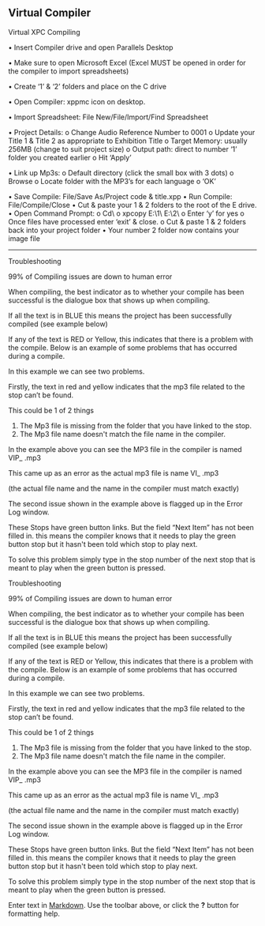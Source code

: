 ## Virtual Compiler

Virtual XPC Compiling




•	Insert Compiler drive and open Parallels Desktop

•	Make sure to open Microsoft Excel (Excel MUST be opened in order for the compiler to import spreadsheets)

•	Create ‘1’ & ‘2’ folders and place on the C drive


•	Open Compiler: xppmc icon on desktop.



•	Import Spreadsheet: File New/File/Import/Find Spreadsheet



•	Project Details: 
o	Change Audio Reference Number to 0001
o	Update your Title 1 & Title 2 as appropriate to Exhibition Title
o	Target Memory: usually 256MB (change to suit project size)
o	Output path: direct to number ‘1’ folder you created earlier
o	Hit ‘Apply’





•	Link up Mp3s:
o	Default directory (click the small box with 3 dots)
o	Browse
o	Locate folder with the MP3’s for each language
o	‘OK’




•	Save Compile: File/Save As/Project code & title.xpp 
•	Run Compile: File/Compile/Close
•	Cut & paste your 1 & 2 folders to the root of the E drive.
•	Open Command Prompt:
o	Cd\ <enter>
o	xpcopy <space> E:\1\ <space> E:\2\ <enter>
o	Enter ‘y’ for yes 
o	Once files have processed enter ‘exit’ & close.
o	Cut & paste 1 & 2 folders back into your project folder
•	Your number 2 folder now contains your image file





----------

Troubleshooting


99% of Compiling issues are down to human error


When compiling, the best indicator as to whether your compile has been successful is the dialogue box that shows up when compiling.

If all the text is in BLUE this means the project has been successfully compiled (see example below)


























If any of the text is RED or Yellow, this indicates that there is a problem with
the compile. Below is an example of some problems that has occurred during 
a compile.





In this example we can see two problems.

Firstly, the text in red and yellow indicates that the mp3 file related to the stop can’t be found. 

This could be 1 of 2 things

1.	The Mp3 file is missing from the folder that you have linked to the stop.
2.	The Mp3 file name doesn't match the file name in the compiler.

In the example above you can see the MP3 file in the compiler is named VIP_ .mp3

This came up as an error as the actual mp3 file is name VI_ .mp3

(the actual file name and the name in the compiler must match exactly)


The second issue shown in the example above is flagged up in the Error Log window.

These Stops have green button links. But the field “Next Item” has not been filled in. this means the compiler knows that it needs to play the green button stop but it hasn't been told which stop to play next.

To solve this problem simply type in the stop number of the next stop that is meant to play when the green button is pressed.


















Troubleshooting


99% of Compiling issues are down to human error


When compiling, the best indicator as to whether your compile has been successful is the dialogue box that shows up when compiling.

If all the text is in BLUE this means the project has been successfully compiled (see example below)


























If any of the text is RED or Yellow, this indicates that there is a problem with
the compile. Below is an example of some problems that has occurred during 
a compile.





In this example we can see two problems.

Firstly, the text in red and yellow indicates that the mp3 file related to the stop can’t be found. 

This could be 1 of 2 things

1.	The Mp3 file is missing from the folder that you have linked to the stop.
2.	The Mp3 file name doesn't match the file name in the compiler.

In the example above you can see the MP3 file in the compiler is named VIP_ .mp3

This came up as an error as the actual mp3 file is name VI_ .mp3

(the actual file name and the name in the compiler must match exactly)


The second issue shown in the example above is flagged up in the Error Log window.

These Stops have green button links. But the field “Next Item” has not been filled in. this means the compiler knows that it needs to play the green button stop but it hasn't been told which stop to play next.

To solve this problem simply type in the stop number of the next stop that is meant to play when the green button is pressed.




Enter text in [Markdown](http://daringfireball.net/projects/markdown/). Use the toolbar above, or click the **?** button for formatting help.
